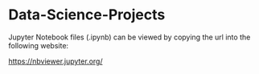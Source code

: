# Data-Science-Projects 
  
Jupyter Notebook files (.ipynb) can be viewed by copying the url into the following website:

https://nbviewer.jupyter.org/


     
 
    
    
      
        
         
       
    
    
      
  
  
 
 
 
 
